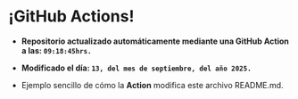 # ¡GitHub Actions!
* **Repositorio actualizado automáticamente mediante una GitHub Action a las: `09:18:45hrs.`**
* **Modificado el día: `13, del mes de septiembre, del año 2025.`**

* Ejemplo sencillo de cómo la **Action** modifica este archivo README.md.
